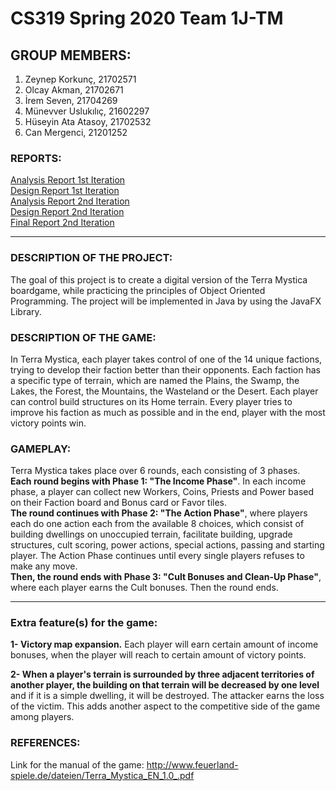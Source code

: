 # CS319 Spring 2020 Team 1J-TM 
## GROUP MEMBERS: </br>
1. Zeynep Korkunç, 21702571 </br>
2. Olcay Akman, 21702671 </br> 
3. İrem Seven, 21704269 </br>
4. Münevver Uslukılıç, 21602297  </br>
5. Hüseyin Ata Atasoy, 21702532 </br>
6. Can Mergenci, 21201252 </br>
### REPORTS: </br>
[Analysis Report 1st Iteration](https://docs.google.com/document/d/1pxnmEeJ-7SEgrIv9lMExya_Q0RhlCyWmTGyMsa1_hXc/edit?usp=sharing) </br>
[Design Report 1st Iteration](https://docs.google.com/document/d/1ZGXjXcl8CHVUXy_usIwl3_Qo4QjSRXGlqPNCUKrD1ao/edit?usp=sharing)</br>
[Analysis Report 2nd Iteration](https://docs.google.com/document/d/1hcgCMdkPRMcH-fD7-z9R7se89xK-yTWmeRqGaeXYW3U/edit?usp=sharing)</br>
[Design Report 2nd Iteration](https://docs.google.com/document/d/1YHCUOBTVpKgUYpDH7GwglOttWS45_VeIKK6YyrENRck/edit?usp=sharing)<br/>
[Final Report 2nd Iteration](https://docs.google.com/document/d/1YHCUOBTVpKgUYpDH7GwglOttWS45_VeIKK6YyrENRck/edit?usp=sharing)<hr/>


### DESCRIPTION OF THE PROJECT: </br>
The goal of this project is to create a digital version of the Terra Mystica boardgame, while practicing the principles of Object Oriented Programming. The project will be implemented in Java by using the JavaFX Library.

### DESCRIPTION OF THE GAME: </br>
In Terra Mystica, each player takes control of one of the 14 unique factions, trying to develop their faction better than their opponents. Each faction has a specific type of terrain, which are named the Plains, the Swamp, the Lakes, the Forest, the Mountains, the Wasteland or the Desert. Each player can control build structures on its Home terrain. Every player tries to improve his faction as much as possible and in the end, player with the most victory points win.

### GAMEPLAY: </br>
Terra Mystica takes place over 6 rounds, each consisting of 3 phases.</br> 
**Each round begins with Phase 1: "The Income Phase"**. In each income phase, a player can collect new Workers, Coins, Priests and Power based on their Faction board and Bonus card or Favor tiles. </br>
**The round continues with Phase 2: "The Action Phase"**, where players each do one action each from the available 8 choices, which consist of building dwellings on unoccupied terrain, facilitate building, upgrade structures, cult scoring, power actions, special actions, passing and starting player. The Action Phase continues until every single players refuses to make any move. </br>
**Then, the round ends with Phase 3: "Cult Bonuses and Clean-Up Phase"**, where each player earns the Cult bonuses. Then the round ends. 

_________________________________________________________________________________________________

### Extra feature(s) for the game: </br>

**1- Victory map expansion.** Each player will earn certain amount of income bonuses, when the player will reach to certain amount of victory points. 

**2- When a player's terrain is surrounded by three adjacent territories of another player, the building on that terrain will be decreased by one level** and if it is a simple dwelling, it will be destroyed. The attacker earns the loss of the victim. This adds another aspect to the competitive side of the game among players.

### REFERENCES: </br>
Link for the manual of the game: http://www.feuerland-spiele.de/dateien/Terra_Mystica_EN_1.0_.pdf
